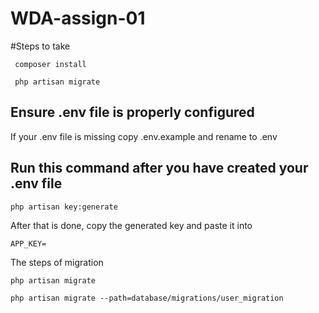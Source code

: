 # WDA-assign-01

#Steps to take

```
 composer install
```
 
```
 php artisan migrate
```

## Ensure .env file is properly configured

If your .env file is missing copy .env.example and rename to .env


## Run this command after you have created your .env file

```
php artisan key:generate 
```

After that is done, copy the generated key and paste it into 

```
APP_KEY=
```

The steps of migration

```
php artisan migrate 

php artisan migrate --path=database/migrations/user_migration
```